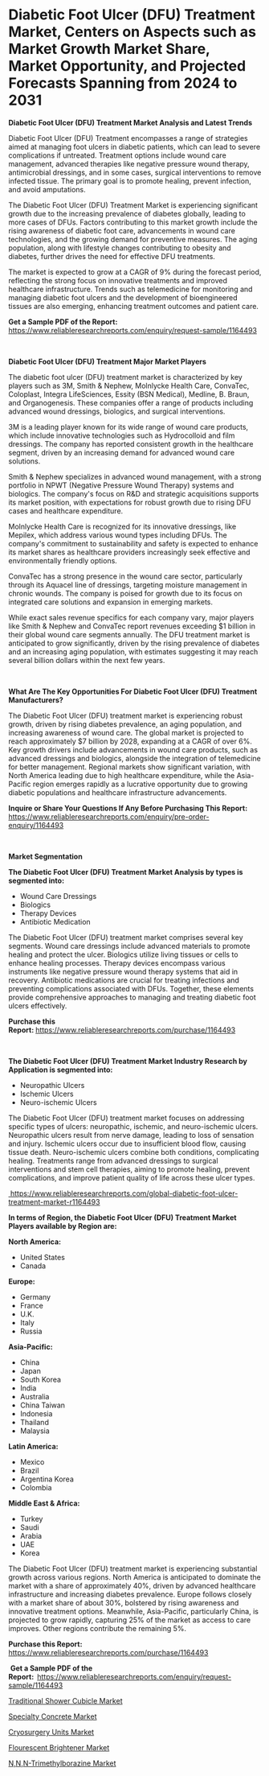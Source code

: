 <p><h1>Diabetic Foot Ulcer (DFU) Treatment Market, Centers on Aspects such as Market Growth Market Share, Market Opportunity, and Projected Forecasts Spanning from 2024 to 2031</h1></p><p><strong>Diabetic Foot Ulcer (DFU) Treatment Market Analysis and Latest Trends</strong></p>
<p><p>Diabetic Foot Ulcer (DFU) Treatment encompasses a range of strategies aimed at managing foot ulcers in diabetic patients, which can lead to severe complications if untreated. Treatment options include wound care management, advanced therapies like negative pressure wound therapy, antimicrobial dressings, and in some cases, surgical interventions to remove infected tissue. The primary goal is to promote healing, prevent infection, and avoid amputations.</p><p>The Diabetic Foot Ulcer (DFU) Treatment Market is experiencing significant growth due to the increasing prevalence of diabetes globally, leading to more cases of DFUs. Factors contributing to this market growth include the rising awareness of diabetic foot care, advancements in wound care technologies, and the growing demand for preventive measures. The aging population, along with lifestyle changes contributing to obesity and diabetes, further drives the need for effective DFU treatments.</p><p>The market is expected to grow at a CAGR of 9% during the forecast period, reflecting the strong focus on innovative treatments and improved healthcare infrastructure. Trends such as telemedicine for monitoring and managing diabetic foot ulcers and the development of bioengineered tissues are also emerging, enhancing treatment outcomes and patient care.</p></p>
<p><strong>Get a Sample PDF of the Report:&nbsp;</strong> <a href="https://www.reliableresearchreports.com/enquiry/request-sample/1164493?utm_campaign=28&utm_medium=2&utm_source=Github&utm_content=ia&utm_term=10122024&utm_id=diabetic-foot-ulcer-dfu-treatment">https://www.reliableresearchreports.com/enquiry/request-sample/1164493</a></p>
<p>&nbsp;</p>
<p><strong>Diabetic Foot Ulcer (DFU) Treatment Major Market Players</strong></p>
<p><p>The diabetic foot ulcer (DFU) treatment market is characterized by key players such as 3M, Smith & Nephew, Molnlycke Health Care, ConvaTec, Coloplast, Integra LifeSciences, Essity (BSN Medical), Medline, B. Braun, and Organogenesis. These companies offer a range of products including advanced wound dressings, biologics, and surgical interventions.</p><p>3M is a leading player known for its wide range of wound care products, which include innovative technologies such as Hydrocolloid and film dressings. The company has reported consistent growth in the healthcare segment, driven by an increasing demand for advanced wound care solutions. </p><p>Smith & Nephew specializes in advanced wound management, with a strong portfolio in NPWT (Negative Pressure Wound Therapy) systems and biologics. The company's focus on R&D and strategic acquisitions supports its market position, with expectations for robust growth due to rising DFU cases and healthcare expenditure.</p><p>Molnlycke Health Care is recognized for its innovative dressings, like Mepilex, which address various wound types including DFUs. The company's commitment to sustainability and safety is expected to enhance its market shares as healthcare providers increasingly seek effective and environmentally friendly options.</p><p>ConvaTec has a strong presence in the wound care sector, particularly through its Aquacel line of dressings, targeting moisture management in chronic wounds. The company is poised for growth due to its focus on integrated care solutions and expansion in emerging markets.</p><p>While exact sales revenue specifics for each company vary, major players like Smith & Nephew and ConvaTec report revenues exceeding $1 billion in their global wound care segments annually. The DFU treatment market is anticipated to grow significantly, driven by the rising prevalence of diabetes and an increasing aging population, with estimates suggesting it may reach several billion dollars within the next few years.</p></p>
<p>&nbsp;</p>
<p><strong>What Are The Key Opportunities For Diabetic Foot Ulcer (DFU) Treatment Manufacturers?</strong></p>
<p><p>The Diabetic Foot Ulcer (DFU) treatment market is experiencing robust growth, driven by rising diabetes prevalence, an aging population, and increasing awareness of wound care. The global market is projected to reach approximately $7 billion by 2028, expanding at a CAGR of over 6%. Key growth drivers include advancements in wound care products, such as advanced dressings and biologics, alongside the integration of telemedicine for better management. Regional markets show significant variation, with North America leading due to high healthcare expenditure, while the Asia-Pacific region emerges rapidly as a lucrative opportunity due to growing diabetic populations and healthcare infrastructure advancements.</p></p>
<p><strong>Inquire or Share Your Questions If Any Before Purchasing This Report:</strong> <a href="https://www.reliableresearchreports.com/enquiry/pre-order-enquiry/1164493?utm_campaign=28&utm_medium=2&utm_source=Github&utm_content=ia&utm_term=10122024&utm_id=diabetic-foot-ulcer-dfu-treatment">https://www.reliableresearchreports.com/enquiry/pre-order-enquiry/1164493</a></p>
<p>&nbsp;</p>
<p><strong>Market Segmentation</strong></p>
<p><strong>The Diabetic Foot Ulcer (DFU) Treatment Market Analysis by types is segmented into:</strong></p>
<p><ul><li>Wound Care Dressings</li><li>Biologics</li><li>Therapy Devices</li><li>Antibiotic Medication</li></ul></p>
<p><p>The Diabetic Foot Ulcer (DFU) treatment market comprises several key segments. Wound care dressings include advanced materials to promote healing and protect the ulcer. Biologics utilize living tissues or cells to enhance healing processes. Therapy devices encompass various instruments like negative pressure wound therapy systems that aid in recovery. Antibiotic medications are crucial for treating infections and preventing complications associated with DFUs. Together, these elements provide comprehensive approaches to managing and treating diabetic foot ulcers effectively.</p></p>
<p><strong>Purchase this Report:&nbsp;</strong><a href="https://www.reliableresearchreports.com/purchase/1164493?utm_campaign=28&utm_medium=2&utm_source=Github&utm_content=ia&utm_term=10122024&utm_id=diabetic-foot-ulcer-dfu-treatment">https://www.reliableresearchreports.com/purchase/1164493</a></p>
<p>&nbsp;</p>
<p><strong>The Diabetic Foot Ulcer (DFU) Treatment Market Industry Research by Application is segmented into:</strong></p>
<p><ul><li>Neuropathic Ulcers</li><li>Ischemic Ulcers</li><li>Neuro-ischemic Ulcers</li></ul></p>
<p><p>The Diabetic Foot Ulcer (DFU) treatment market focuses on addressing specific types of ulcers: neuropathic, ischemic, and neuro-ischemic ulcers. Neuropathic ulcers result from nerve damage, leading to loss of sensation and injury. Ischemic ulcers occur due to insufficient blood flow, causing tissue death. Neuro-ischemic ulcers combine both conditions, complicating healing. Treatments range from advanced dressings to surgical interventions and stem cell therapies, aiming to promote healing, prevent complications, and improve patient quality of life across these ulcer types.</p></p>
<p><a href="https://www.reliableresearchreports.com/global-diabetic-foot-ulcer-treatment-market-r1164493?utm_campaign=28&utm_medium=2&utm_source=Github&utm_content=ia&utm_term=10122024&utm_id=diabetic-foot-ulcer-dfu-treatment">&nbsp;https://www.reliableresearchreports.com/global-diabetic-foot-ulcer-treatment-market-r1164493</a></p>
<p><strong>In terms of Region, the Diabetic Foot Ulcer (DFU) Treatment Market Players available by Region are:</strong></p>
<p>
    <p> <strong> North America: </strong>
        <ul>
            <li>United States</li>
            <li>Canada</li>
        </ul>
        </p> 
    <p> <strong> Europe: </strong>
        <ul>
            <li>Germany</li>
            <li>France</li>
            <li>U.K.</li>
            <li>Italy</li>
            <li>Russia</li>
        </ul>
        </p> 
    <p> <strong> Asia-Pacific: </strong>
        <ul>
            <li>China</li>
            <li>Japan</li>
            <li>South Korea</li>
            <li>India</li>
            <li>Australia</li>
            <li>China Taiwan</li>
            <li>Indonesia</li>
            <li>Thailand</li>
            <li>Malaysia</li>
        </ul>
        </p> 
    <p> <strong> Latin America: </strong>
        <ul>
            <li>Mexico</li>
            <li>Brazil</li>
            <li>Argentina Korea</li>
            <li>Colombia</li>
        </ul>
        </p> 
    <p> <strong> Middle East & Africa: </strong>
        <ul>
            <li>Turkey</li>
            <li>Saudi</li>
            <li>Arabia</li>
            <li>UAE</li>
            <li>Korea</li>
        </ul>
    </p>
    </p>
<p><p>The Diabetic Foot Ulcer (DFU) treatment market is experiencing substantial growth across various regions. North America is anticipated to dominate the market with a share of approximately 40%, driven by advanced healthcare infrastructure and increasing diabetes prevalence. Europe follows closely with a market share of about 30%, bolstered by rising awareness and innovative treatment options. Meanwhile, Asia-Pacific, particularly China, is projected to grow rapidly, capturing 25% of the market as access to care improves. Other regions contribute the remaining 5%.</p></p>
<p><strong>Purchase this Report: </strong><a href="https://www.reliableresearchreports.com/purchase/1164493?utm_campaign=28&utm_medium=2&utm_source=Github&utm_content=ia&utm_term=10122024&utm_id=diabetic-foot-ulcer-dfu-treatment">https://www.reliableresearchreports.com/purchase/1164493</a></p>
<p>&nbsp;<strong>Get a Sample PDF of the Report:&nbsp;&nbsp;</strong><a href="https://www.reliableresearchreports.com/enquiry/request-sample/1164493?utm_campaign=28&utm_medium=2&utm_source=Github&utm_content=ia&utm_term=10122024&utm_id=diabetic-foot-ulcer-dfu-treatment">https://www.reliableresearchreports.com/enquiry/request-sample/1164493</a></p>
<p><strong></strong></p>
<p><p><a href="https://www.linkedin.com/pulse/c-hannibex-sqmmf?utm_campaign=28&utm_medium=2&utm_source=Github&utm_content=ia&utm_term=10122024&utm_id=diabetic-foot-ulcer-dfu-treatment">Traditional Shower Cubicle Market</a></p><p><a href="https://www.linkedin.com/pulse/specialty-concrete-market-report-historical-trends-future-projections-kmrtc?utm_campaign=28&utm_medium=2&utm_source=Github&utm_content=ia&utm_term=10122024&utm_id=diabetic-foot-ulcer-dfu-treatment">Specialty Concrete Market</a></p><p><a href="https://github.com/BellAuer/Market-Research-Report-List-1/blob/main/cryosurgery-units-market.md?utm_campaign=28&utm_medium=2&utm_source=Github&utm_content=ia&utm_term=10122024&utm_id=diabetic-foot-ulcer-dfu-treatment">Cryosurgery Units Market</a></p><p><a href="https://www.linkedin.com/pulse/projected-revenue-flourescent-brightener-market-54-cagr-2024-8wyaf?utm_campaign=28&utm_medium=2&utm_source=Github&utm_content=ia&utm_term=10122024&utm_id=diabetic-foot-ulcer-dfu-treatment">Flourescent Brightener Market</a></p><p><a href="https://github.com/SamiaChowdhury801/Market-Research-Report-List-1/blob/main/nnn-trimethylborazine-market.md?utm_campaign=28&utm_medium=2&utm_source=Github&utm_content=ia&utm_term=10122024&utm_id=diabetic-foot-ulcer-dfu-treatment">N,N,N-Trimethylborazine Market</a></p></p>